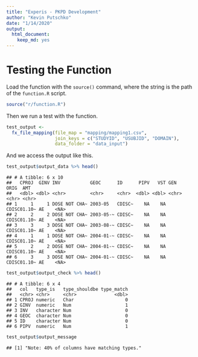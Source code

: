```yaml
---
title: "Experis - PKPD Development"
author: "Kevin Putschko"
date: "1/14/2020"
output: 
  html_document: 
    keep_md: yes
---
```




# Testing the Function

Load the function with the `source()` command, where the string is the path of the `function.R` script.  

```r
source("r/function.R")
```

Then we run a test with the function.


```r
test_output <-
  fx_file_mapping(file_map = "mapping/mapping1.csv",
                  join_keys = c("STUDYID", "USUBJID", "DOMAIN"),
                  data_folder = "data_input")
```

And we access the output like this. 


```r
test_output$output_data %>% head()
```

```
## # A tibble: 6 x 10
##   CPROJ  GINV INV           GEOC      ID      PIPV   VST GEN         ORIG  AMT  
##   <dbl> <dbl> <chr>         <chr>     <chr>  <dbl> <dbl> <chr>       <chr> <chr>
## 1     1     1 DOSE NOT CHA~ 2003-05   CDISC~    NA    NA CDISC01.10~ AE    <NA> 
## 2     2     2 DOSE NOT CHA~ 2003-05-~ CDISC~    NA    NA CDISC01.10~ AE    <NA> 
## 3     3     3 DOSE NOT CHA~ 2003-08-~ CDISC~    NA    NA CDISC01.10~ AE    <NA> 
## 4     1     1 DOSE NOT CHA~ 2004-01-~ CDISC~    NA    NA CDISC01.10~ AE    <NA> 
## 5     2     2 DOSE NOT CHA~ 2004-01-~ CDISC~    NA    NA CDISC01.10~ AE    <NA> 
## 6     3     3 DOSE NOT CHA~ 2004-01-~ CDISC~    NA    NA CDISC01.10~ AE    <NA>
```

```r
test_output$output_check %>% head()
```

```
## # A tibble: 6 x 4
##   col   type_is   type_shouldbe type_match
##   <chr> <chr>     <chr>              <dbl>
## 1 CPROJ numeric   Char                   0
## 2 GINV  numeric   Num                    1
## 3 INV   character Num                    0
## 4 GEOC  character Num                    0
## 5 ID    character Num                    0
## 6 PIPV  numeric   Num                    1
```

```r
test_output$output_message
```

```
## [1] "Note: 40% of columns have matching types."
```

